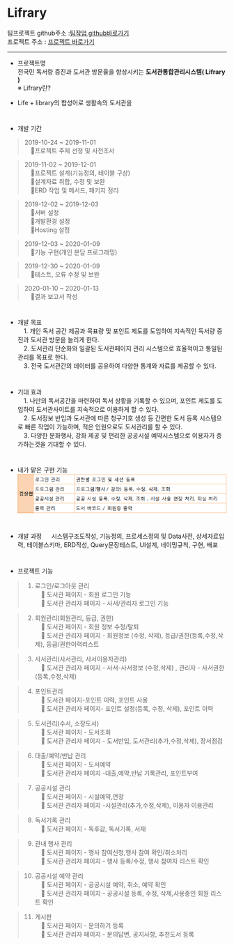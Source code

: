 # Lifrary

팀프로젝트 github주소  :[팀작업 github바로가기](https://github.com/shohye/Lifrary)  
프로젝트 주소 :  [프로젝트 바로가기](http://tkdguq93.cafe24.com)
<hr/>


* 프로젝트명  
 전국민 독서량 증진과 도서관 방문율을 향상시키는 **도서관통합관리시스템( Lifrary )**  
 ※ Lifrary란?  
 - Life + library의 합성어로 생활속의 도서관을 
#
* 개발 기간  
> 2019-10-24 ~ 2019-11-01  
&ensp;&ensp;프로젝트 주제 선정 및 사전조사

> 2019-11-02 ~ 2019-12-01  
&ensp;&ensp;프로젝트 설계(기능정의, 테이블 구상)  
&ensp;&ensp;설계자료 취합, 수정 및 보완  
&ensp;&ensp;ERD 작업 및 메서드, 패키지 정리

> 2019-12-02 ~ 2019-12-03  
&ensp;&ensp;서버 설정  
&ensp;&ensp;개발환경 설정  
&ensp;&ensp;Hosting 설정

> 2019-12-03 ~ 2020-01-09  
&ensp;&ensp;기능 구현(개인 분담 프로그래밍)

> 2019-12-30 ~ 2020-01-09  
&ensp;&ensp;테스트, 오류 수정 및 보완

> 2020-01-10 ~ 2020-01-13  
&ensp;&ensp;결과 보고서 작성

#
*  개발 목표  
&ensp;&ensp;1. 개인 독서 공간 제공과 목표량 및 포인트 제도를 도입하여 지속적인 독서량 증진과 도서관 방문을 늘리게 한다.  
&ensp;&ensp;2. 도서관리 단순화와 일괄된 도서관페이지 관리 시스템으로 효율적이고 통일된 관리를 목표로 한다.  
&ensp;&ensp;3. 전국 도서관간의 데이터를 공유하여 다양한 통계와 자료를 제공할 수 있다.  

# 
* 기대 효과  
&ensp;&ensp;1. 나만의 독서공간을 마련하여 독서 상황을 기록할 수 있으며, 포인트 제도를 도입하여  도서관사이트를 지속적으로 이용하게 할 수 있다.  
&ensp;&ensp;2. 도서정보 반입과 도서관에 따른 청구기호 생성 등 간편한 도서 등록 시스템으로 빠른 작업이 가능하며, 적은 인원으로도 도서관리를 할 수 있다.  
&ensp;&ensp;3. 다양한 문화행사, 강좌 제공 및 편리한 공공시설 예약시스템으로 이용자가 증가하는것을 기대할 수 있다.  

#
* 내가 맡은 구현 기능  
![Alt text](lifrary/src/main/resources/static/portfolioStatic/images/implement.PNG)

#
* 개발 과정
&ensp;&ensp; 시스템구조도작성, 기능정의, 프로세스정의 및 Data사전, 상세자료입력, 테이블스키마, ERD작성, Query문장테스트, UI설계, 네이밍규칙, 구현, 배포

#
* 프로젝트 기능  
> 1. 로그인/로그아웃 관리  
&ensp;&ensp; 도서관 페이지 - 회원 로그인 기능  
&ensp;&ensp; 도서관 관리자 페이지 - 사서/관리자 로그인 기능  

> 2. 회원관리(회원관리, 등급, 권한)  
&ensp;&ensp; 도서관 페이지 - 회원 정보 수정/탈퇴  
&ensp;&ensp; 도서관 관리자 페이지 - 회원정보 (수정, 삭제),  등급/권한(등록,수정,삭제), 등급/권한이력리스트  

> 3. 사서관리(사서관리, 사서이용자관리)  
&ensp;&ensp; 도서관 관리자 페이지 - 사서-사서정보 (수정,삭제) , 관리자 - 사서권한 (등록,수정,삭제)  

> 4. 포인트관리  
&ensp;&ensp; 도서관 페이지-포인트 이력, 포인트 사용  
&ensp;&ensp; 도서관 관리자 페이지- 포인트 설정(등록, 수정, 삭제), 포인트 이력  

> 5. 도서관리(수서, 소장도서)  
&ensp;&ensp; 도서관 페이지 -  도서조회  
&ensp;&ensp; 도서관 관리자 페이지 - 도서반입, 도서관리(추가,수정,삭제), 장서점검  

> 6. 대출/예약/반납 관리  
&ensp;&ensp; 도서관 페이지 -  도서예약  
&ensp;&ensp; 도서관 관리자 페이지 -대출,예약,반납 기록관리, 포인트부여  

> 7. 공공시설 관리  
&ensp;&ensp; 도서관 페이지 -  시설예약,연장  
&ensp;&ensp; 도서관 관리자 페이지 -시설관리(추가,수정,삭제), 이용자 이용관리  

> 8. 독서기록 관리  
&ensp;&ensp; 도서관 페이지 -  독후감, 독서기록, 서재  

> 9. 관내 행사 관리  
&ensp;&ensp; 도서관 페이지 - 행사 참여신청,행사 참여 확인/취소처리  
&ensp;&ensp; 도서관 관리자 페이지 - 행사 등록/수정, 행사 참여자 리스트 확인  

> 10. 공공시설 예약 관리  
&ensp;&ensp; 도서관 페이지 - 공공시설 예약, 취소, 예약 확인  
&ensp;&ensp; 도서관 관리자 페이지 - 공공시설 등록, 수정, 삭제,사용중인 회원 리스트 확인  

> 11. 게시판  
&ensp;&ensp; 도서관 페이지 - 문의하기 등록  
&ensp;&ensp; 도서관 관리자 페이지 - 문의답변, 공지사항, 추천도서 등록  
